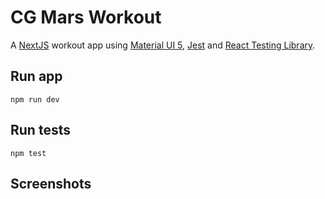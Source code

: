 # CG Mars Workout

A [NextJS](https://nextjs.org/) workout app using [Material UI 5](https://mui.com/), [Jest](https://jestjs.io/) and [React Testing Library](https://testing-library.com/).

## Run app

    npm run dev
## Run tests

    npm test
## Screenshots
